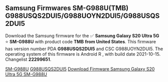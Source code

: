 <h2>Samsung Firmwares SM-G988U(TMB) G988USQS2DUI5/G988UOYN2DUI5/G988USQS2DUI5</h2>
Download the Samsung firmware for the ✅ <strong>Samsung Galaxy S20 Ultra 5G </strong> ⭐ <strong>SM-G988U</strong> with product code <strong>TMB</strong> <strong> from United States</strong>. This firmware has version number PDA <strong>G988USQS2DUI5</strong> and CSC G988UOYN2DUI5. The operating system of this firmware is Android R , with build date 2021-10-15. Changelist <strong>22299651</strong>.


[SM-G988U](https://samfirm.shop/samsung/model/SM-G988U)
[G988USQS2DUI5](https://samfirm.shop/samsung/pda/G988USQS2DUI5)
[Download Firmware Samsung Galaxy S20 Ultra 5G SM-G988U](https://samfirm.shop/samsung/firmware/465394)
